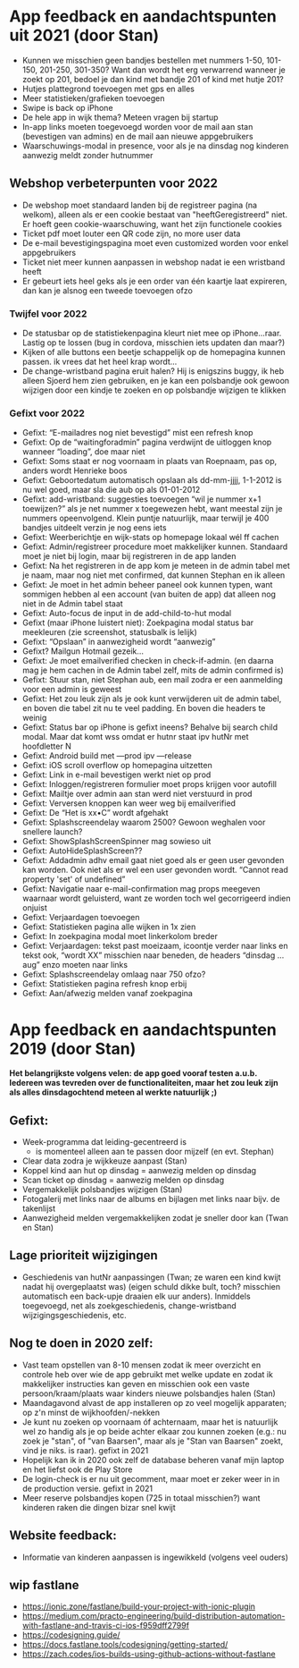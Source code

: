 # App feedback en aandachtspunten uit 2021 (door Stan)
- Kunnen we misschien geen bandjes bestellen met nummers 1-50, 101-150, 201-250, 301-350? Want dan wordt het erg verwarrend wanneer je zoekt op 201, bedoel je dan kind met bandje 201 of kind met hutje 201?
- Hutjes plattegrond toevoegen met gps en alles
- Meer statistieken/grafieken toevoegen
- Swipe is back op iPhone
- De hele app in wijk thema? Meteen vragen bij startup
- In-app links moeten toegevoegd worden voor de mail aan stan (bevestigen van admins) en de mail aan nieuwe appgebruikers
- Waarschuwings-modal in presence, voor als je na dinsdag nog kinderen aanwezig meldt zonder hutnummer

## Webshop verbeterpunten voor 2022
- De webshop moet standaard landen bij de registreer pagina (na welkom), alleen als er een cookie bestaat van "heeftGeregistreerd" niet. Er hoeft geen cookie-waarschuwing, want het zijn functionele cookies
- Ticket pdf moet louter een QR code zijn, no more user data
- De e-mail bevestigingspagina moet even customized worden voor enkel appgebruikers
- Ticket niet meer kunnen aanpassen in webshop nadat ie een wristband heeft
- Er gebeurt iets heel geks als je een order van één kaartje laat expireren, dan kan je alsnog een tweede toevoegen ofzo


### Twijfel voor 2022
- De statusbar op de statistiekenpagina kleurt niet mee op iPhone...raar. Lastig op te lossen (bug in cordova, misschien iets updaten dan maar?)
- Kijken of alle buttons een beetje schappelijk op de homepagina kunnen passen. ik vrees dat het heel krap wordt...
- De change-wristband pagina eruit halen? Hij is enigszins buggy, ik heb alleen Sjoerd hem zien gebruiken, en je kan een polsbandje ook gewoon wijzigen door een kindje te zoeken en op polsbandje wijzigen te klikken


### Gefixt voor 2022
- Gefixt: “E-mailadres nog niet bevestigd” mist een refresh knop
- Gefixt: Op de “waitingforadmin” pagina verdwijnt de uitloggen knop wanneer “loading”, doe maar niet
- Gefixt: Soms staat er nog voornaam in plaats van Roepnaam, pas op, anders wordt Henrieke boos
- Gefixt: Geboortedatum automatisch opslaan als dd-mm-jjjj, 1-1-2012 is nu wel goed, maar sla die aub op als 01-01-2012
- Gefixt: add-wristband: suggesties toevoegen “wil je nummer x+1 toewijzen?” als je net nummer x toegewezen hebt, want meestal zijn je nummers opeenvolgend. Klein puntje natuurlijk, maar terwijl je 400 bandjes uitdeelt verzin je nog eens iets
- Gefixt: Weerberichtje en wijk-stats op homepage lokaal wél ff cachen
- Gefixt: Admin/registreer procedure moet makkelijker kunnen. Standaard moet je niet bij login, maar bij registreren in de app landen
- Gefixt: Na het registreren in de app kom je meteen in de admin tabel met je naam, maar nog niet met confirmed, dat kunnen Stephan en ik alleen
- Gefixt: Je moet in het admin beheer paneel ook kunnen typen, want sommigen hebben al een account (van buiten de app) dat alleen nog niet in de Admin tabel staat
- Gefixt: Auto-focus de input in de add-child-to-hut modal
- Gefixt (maar iPhone luistert niet): Zoekpagina modal status bar meekleuren (zie screenshot, statusbalk is lelijk)
- Gefixt: “Opslaan” in aanwezigheid wordt “aanwezig”
- Gefixt? Mailgun Hotmail gezeik…
- Gefixt: Je moet emailverified checken in check-if-admin. (en daarna mag je hem cachen in de Admin tabel zelf, mits de admin confirmed is)
- Gefixt: Stuur stan, niet Stephan aub, een mail zodra er een aanmelding voor een admin is geweest
- Gefixt: Het zou leuk zijn als je ook kunt verwijderen uit de admin tabel, en boven die tabel zit nu te veel padding. En boven die headers te weinig
- Gefixt: Status bar op iPhone is gefixt ineens? Behalve bij search child modal. Maar dat komt wss omdat er hutnr staat ipv hutNr met hoofdletter N
- Gefixt: Android build met —prod ipv —release
- Gefixt: iOS scroll overflow op homepagina uitzetten 
- Gefixt: Link in e-mail bevestigen werkt niet op prod
- Gefixt: Inloggen/registreren formulier moet props krijgen voor autofill
- Gefixt: Mailtje over admin aan stan werd niet verstuurd in prod
- Gefixt: Verversen knoppen kan weer weg bij emailverified 
- Gefixt: De “Het is xx•C” wordt afgehakt
- Gefixt: Splashscreendelay waarom 2500? Gewoon weghalen voor snellere launch?
- Gefixt: ShowSplashScreenSpinner mag sowieso uit
- Gefixt: AutoHideSplashScreen??
- Gefixt: Addadmin adhv email gaat niet goed als er geen user gevonden kan worden. Ook niet als er wel een user gevonden wordt. “Cannot read property 'set' of undefined”
- Gefixt: Navigatie naar e-mail-confirmation mag props meegeven waarnaar wordt geluisterd, want ze worden toch wel gecorrigeerd indien onjuist
- Gefixt: Verjaardagen toevoegen
- Gefixt: Statistieken pagina alle wijken in 1x zien
- Gefixt: In zoekpagina modal moet linkerkolom breder
- Gefixt: Verjaardagen: tekst past moeizaam, icoontje verder naar links en tekst ook, “wordt XX” misschien naar beneden, de headers “dinsdag … aug” enzo moeten naar links
- Gefixt: Splashscreendelay omlaag naar 750 ofzo?
- Gefixt: Statistieken pagina refresh knop erbij
- Gefixt: Aan/afwezig melden vanaf zoekpagina


# App feedback en aandachtspunten 2019 (door Stan)
**Het belangrijkste volgens velen: de app goed vooraf testen a.u.b. Iedereen was tevreden over de functionaliteiten, maar het zou leuk zijn als alles dinsdagochtend meteen al werkte natuurlijk ;)**
## Gefixt:
- Week-programma dat leiding-gecentreerd is 
    - is momenteel alleen aan te passen door mijzelf (en evt. Stephan)
- Clear data zodra je wijkkeuze aanpast (Stan)
- Koppel kind aan hut op dinsdag = aanwezig melden op dinsdag
- Scan ticket op dinsdag = aanwezig melden op dinsdag
- Vergemakkelijk polsbandjes wijzigen (Stan)
- Fotogalerij met links naar de albums en bijlagen met links naar bijv. de takenlijst
- Aanwezigheid melden vergemakkelijken zodat je sneller door kan (Twan en Stan)


## Lage prioriteit wijzigingen
- Geschiedenis van hutNr aanpassingen (Twan; ze waren een kind kwijt nadat hij overgeplaatst was) (eigen schuld dikke bult, toch? misschien automatisch een back-upje draaien elk uur anders). Inmiddels toegevoegd, net als zoekgeschiedenis, change-wristband wijzigingsgeschiedenis, etc.


## Nog te doen in 2020 zelf:
- Vast team opstellen van 8-10 mensen zodat ik meer overzicht en controle heb over wie de app gebruikt met welke update en zodat ik makkelijker instructies kan geven en misschien ook een vaste persoon/kraam/plaats waar kinders nieuwe polsbandjes halen (Stan)
- Maandagavond alvast de app installeren op zo veel mogelijk apparaten; op z'n minst de wijkhoofden/-nekken
- Je kunt nu zoeken op voornaam óf achternaam, maar het is natuurlijk wel zo handig als je op beide achter elkaar zou kunnen zoeken (e.g.: nu zoek je "stan", of "van Baarsen", maar als je "Stan van Baarsen" zoekt, vind je niks. is raar). gefixt in 2021
- Hopelijk kan ik in 2020 ook zelf de database beheren vanaf mijn laptop en het liefst ook de Play Store
- De login-check is er nu uit gecomment, maar moet er zeker weer in in de production versie. gefixt in 2021
- Meer reserve polsbandjes kopen (725 in totaal misschien?) want kinderen raken die dingen bizar snel kwijt

## Website feedback:
- Informatie van kinderen aanpassen is ingewikkeld (volgens veel ouders)

## wip fastlane
- https://ionic.zone/fastlane/build-your-project-with-ionic-plugin
- https://medium.com/practo-engineering/build-distribution-automation-with-fastlane-and-travis-ci-ios-f959dff2799f
- https://codesigning.guide/
- https://docs.fastlane.tools/codesigning/getting-started/
- https://zach.codes/ios-builds-using-github-actions-without-fastlane
